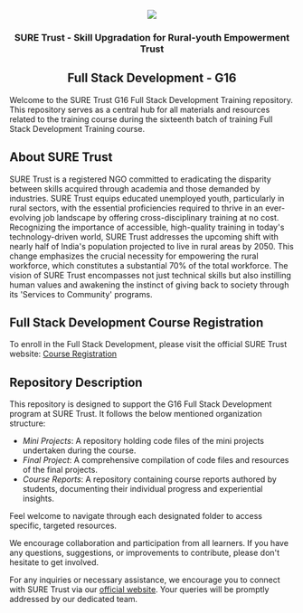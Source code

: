 <!-- PROJECT LOGO -->
<br />

<div align="center">
   <img src='https://user-images.githubusercontent.com/73131499/166115643-d3187f47-d38f-41b2-ae42-5ecbbc60de14.png' />


<h3 align="center">SURE Trust - Skill Upgradation for Rural-youth Empowerment Trust</h3>
  <h2>  Full Stack Development - G16 </h2>
</div>

Welcome to the SURE Trust G16 Full Stack Development Training repository. This repository serves as a central hub for all materials and resources related to the training course during the sixteenth batch of training Full Stack Development Training course.

## About SURE Trust

SURE Trust is a registered NGO committed to eradicating the disparity between skills acquired through academia and those demanded by industries. SURE Trust equips educated unemployed youth, particularly in rural sectors, with the essential proficiencies required to thrive in an ever-evolving job landscape by offering cross-disciplinary training at no cost. Recognizing the importance of accessible, high-quality training in today's technology-driven world, SURE Trust addresses the upcoming shift with nearly half of India's population projected to live in rural areas by 2050. This change emphasizes the crucial necessity for empowering the rural workforce, which constitutes a substantial 70% of the total workforce. The vision of SURE Trust encompasses not just technical skills but also instilling human values and awakening the instinct of giving back to society through its 'Services to Community' programs. 

## Full Stack Development Course Registration

To enroll in the Full Stack Development, please visit the official SURE Trust website: [Course Registration](https://suretrustforruralyouth.com/courses/37)

## Repository Description

This repository is designed to support the G16 Full Stack Development program at SURE Trust. It follows the below mentioned organization structure:

- *Mini Projects*: A repository holding code files of the mini projects undertaken during the course.
- *Final Project*: A comprehensive compilation of code files and resources of the final projects.
- *Course Reports*: A repository containing course reports authored by students, documenting their individual progress and experiential insights.

Feel welcome to navigate through each designated folder to access specific, targeted resources. 

We encourage collaboration and participation from all learners. If you have any questions, suggestions, or improvements to contribute, please don't hesitate to get involved.

For any inquiries or necessary assistance, we encourage you to connect with SURE Trust via our [official website](https://suretrustforruralyouth.com/). Your queries will be promptly addressed by our dedicated team.
